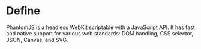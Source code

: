 # Define

PhantomJS is a headless WebKit scriptable with a JavaScript API. It has fast
and native support for various web standards: DOM handling, CSS selector,
JSON, Canvas, and SVG.
